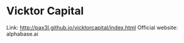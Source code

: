 # Vicktor Capital
Link: http://pax3l.github.io/vicktorcapital/index.html
Official website: alphabase.ai
